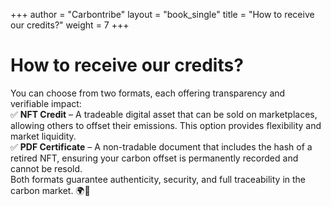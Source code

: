+++
author = "Carbontribe"
layout = "book_single"
title = "How to receive our credits?"
weight = 7
+++

# How to receive our credits?  

You can choose from two formats, each offering transparency and verifiable impact:   
✅ __NFT Credit__ – A tradeable digital asset that can be sold on marketplaces, allowing others to offset their emissions. This option provides flexibility and market liquidity.  
✅ __PDF Certificate__ – A non-tradable document that includes the hash of a retired NFT, ensuring your carbon offset is permanently recorded and cannot be resold.  
Both formats guarantee authenticity, security, and full traceability in the carbon market. 🌍🔗  
